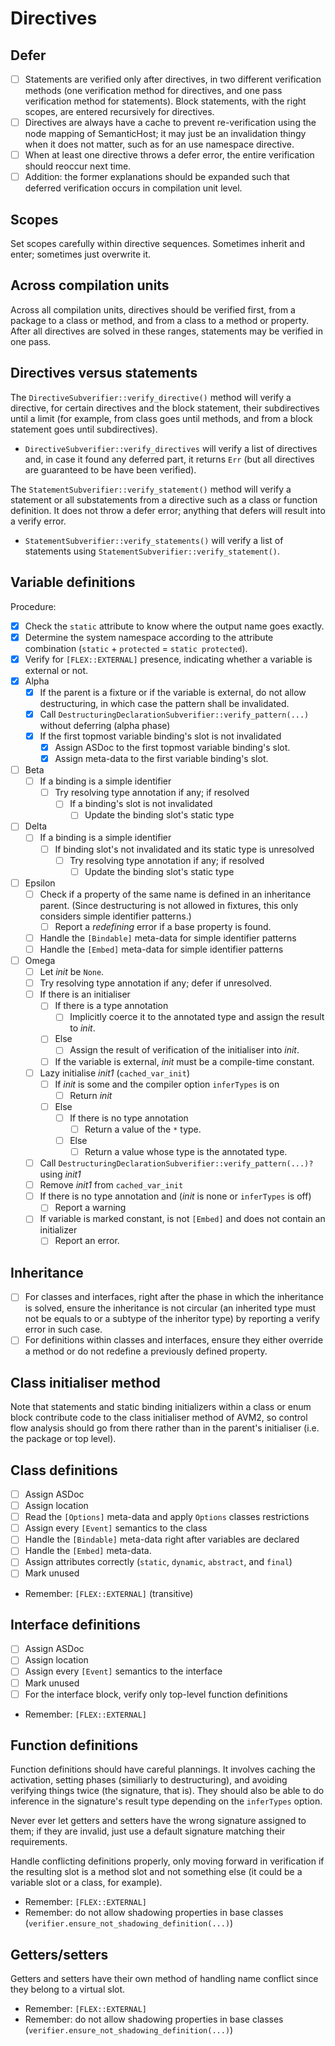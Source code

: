 # Directives

## Defer

* [ ] Statements are verified only after directives, in two different verification methods (one verification method for directives, and one pass verification method for statements). Block statements, with the right scopes, are entered recursively for directives.
* [ ] Directives are always have a cache to prevent re-verification using the node mapping of SemanticHost; it may just be an invalidation thingy when it does not matter, such as for an use namespace directive.
* [ ] When at least one directive throws a defer error, the entire verification should reoccur next time.
* [ ] Addition: the former explanations should be expanded such that deferred verification occurs in compilation unit level.

## Scopes

Set scopes carefully within directive sequences. Sometimes inherit and enter; sometimes just overwrite it.

## Across compilation units

Across all compilation units, directives should be verified first, from a package to a class or method, and from a class to a method or property. After all directives are solved in these ranges, statements may be verified in one pass.

## Directives versus statements

The `DirectiveSubverifier::verify_directive()` method will verify a directive, for certain directives and the block statement, their subdirectives until a limit (for example, from class goes until methods, and from a block statement goes until subdirectives).

* `DirectiveSubverifier::verify_directives` will verify a list of directives and, in case it found any deferred part, it returns `Err` (but all directives are guaranteed to be have been verified).

The `StatementSubverifier::verify_statement()` method will verify a statement or all substatements from a directive such as a class or function definition. It does not throw a defer error; anything that defers will result into a verify error.

* `StatementSubverifier::verify_statements()` will verify a list of statements using `StatementSubverifier::verify_statement()`.

## Variable definitions

Procedure:

* [x] Check the `static` attribute to know where the output name goes exactly.
* [x] Determine the system namespace according to the attribute combination (`static` + `protected` = `static protected`).
* [x] Verify for `[FLEX::EXTERNAL]` presence, indicating whether a variable is external or not.
* [x] Alpha
  * [x] If the parent is a fixture or if the variable is external, do not allow destructuring, in which case the pattern shall be invalidated.
  * [x] Call `DestructuringDeclarationSubverifier::verify_pattern(...)` without deferring (alpha phase)
  * [x] If the first topmost variable binding's slot is not invalidated
    * [x] Assign ASDoc to the first topmost variable binding's slot.
    * [x] Assign meta-data to the first variable binding's slot.
* [ ] Beta
  * [ ] If a binding is a simple identifier
    * [ ] Try resolving type annotation if any; if resolved
      * [ ] If a binding's slot is not invalidated
        * [ ] Update the binding slot's static type
* [ ] Delta
  * [ ] If a binding is a simple identifier
    * [ ] If binding slot's not invalidated and its static type is unresolved
      * [ ] Try resolving type annotation if any; if resolved
        * [ ] Update the binding slot's static type
* [ ] Epsilon
  * [ ] Check if a property of the same name is defined in an inheritance parent. (Since destructuring is not allowed in fixtures, this only considers simple identifier patterns.)
    * [ ] Report a *redefining* error if a base property is found.
  * [ ] Handle the `[Bindable]` meta-data for simple identifier patterns
  * [ ] Handle the `[Embed]` meta-data for simple identifier patterns
* [ ] Omega
  * [ ] Let *init* be `None`.
  * [ ] Try resolving type annotation if any; defer if unresolved.
  * [ ] If there is an initialiser
    * [ ] If there is a type annotation
      * [ ] Implicitly coerce it to the annotated type and assign the result to *init*.
    * [ ] Else
      * [ ] Assign the result of verification of the initialiser into *init*.
    * [ ] If the variable is external, *init* must be a compile-time constant.
  * [ ] Lazy initialise *init1* (`cached_var_init`)
    * [ ] If *init* is some and the compiler option `inferTypes` is on
      * [ ] Return *init*
    * [ ] Else
      * [ ] If there is no type annotation
        * [ ] Return a value of the `*` type.
      * [ ] Else
        * [ ] Return a value whose type is the annotated type.
  * [ ] Call `DestructuringDeclarationSubverifier::verify_pattern(...)?` using *init1*
  * [ ] Remove *init1* from `cached_var_init`
  * [ ] If there is no type annotation and (*init* is none or `inferTypes` is off)
    * [ ] Report a warning
  * [ ] If variable is marked constant, is not `[Embed]` and does not contain an initializer
    * [ ] Report an error.

## Inheritance

* [ ] For classes and interfaces, right after the phase in which the inheritance is solved, ensure the inheritance is not circular (an inherited type must not be equals to or a subtype of the inheritor type) by reporting a verify error in such case.
* [ ] For definitions within classes and interfaces, ensure they either override a method or do not redefine a previously defined property.

## Class initialiser method

Note that statements and static binding initializers within a class or enum block contribute code to the class initialiser method of AVM2, so control flow analysis should go from there rather than in the parent's initialiser (i.e. the package or top level).

## Class definitions

* [ ] Assign ASDoc
* [ ] Assign location
* [ ] Read the `[Options]` meta-data and apply `Options` classes restrictions
* [ ] Assign every `[Event]` semantics to the class
* [ ] Handle the `[Bindable]` meta-data right after variables are declared
* [ ] Handle the `[Embed]` meta-data.
* [ ] Assign attributes correctly (`static`, `dynamic`, `abstract`, and `final`)
* [ ] Mark unused

- Remember: `[FLEX::EXTERNAL]` (transitive)

## Interface definitions

* [ ] Assign ASDoc
* [ ] Assign location
* [ ] Assign every `[Event]` semantics to the interface
* [ ] Mark unused
* [ ] For the interface block, verify only top-level function definitions

- Remember: `[FLEX::EXTERNAL]`

## Function definitions

Function definitions should have careful plannings. It involves caching the activation, setting phases (similiarly to destructuring), and avoiding verifying things twice (the signature, that is). They should also be able to do inference in the signature's result type depending on the `inferTypes` option.

Never ever let getters and setters have the wrong signature assigned to them; if they are invalid, just use a default signature matching their requirements.

Handle conflicting definitions properly, only moving forward in verification if the resulting slot is a method slot and not something else (it could be a variable slot or a class, for example).

- Remember: `[FLEX::EXTERNAL]`
- Remember: do not allow shadowing properties in base classes (`verifier.ensure_not_shadowing_definition(...)`)

## Getters/setters

Getters and setters have their own method of handling name conflict since they belong to a virtual slot.

- Remember: `[FLEX::EXTERNAL]`
- Remember: do not allow shadowing properties in base classes (`verifier.ensure_not_shadowing_definition(...)`)